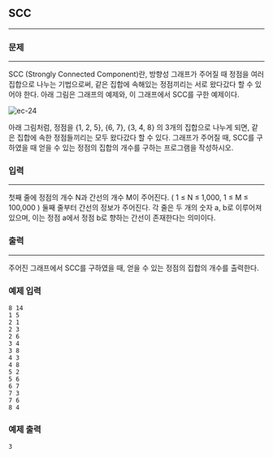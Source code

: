 ## SCC
***
### 문제
***

SCC (Strongly Connected Component)란, 방향성 그래프가 주어질 때 정점을 여러 집합으로 나누는 기법으로써, 같은 집합에 속해있는 정점끼리는 서로 왔다갔다 할 수 있어야 한다. 아래 그림은 그래프의 예제와, 이 그래프에서 SCC를 구한 예제이다.

![ec-24](https://user-images.githubusercontent.com/12872904/57277116-6caf7700-70de-11e9-8e66-dddcbb82559e.PNG)

아래 그림처럼, 정점을 {1, 2, 5}, {6, 7}, {3, 4, 8} 의 3개의 집합으로 나누게 되면, 같은 집합에 속한 정점들끼리는 모두 왔다갔다 할 수 있다. 그래프가 주어질 때, SCC를 구하였을 때 얻을 수 있는 정점의 집합의 개수를 구하는 프로그램을 작성하시오.

### 입력
***
첫째 줄에 정점의 개수 N과 간선의 개수 M이 주어진다. ( 1 ≤ N ≤ 1,000, 1 ≤ M ≤ 100,000 ) 둘째 줄부터 간선의 정보가 주어진다. 각 줄은 두 개의 숫자 a, b로 이루어져 있으며, 이는 정점 a에서 정점 b로 향하는 간선이 존재한다는 의미이다.

### 출력
***
주어진 그래프에서 SCC를 구하였을 때, 얻을 수 있는 정점의 집합의 개수를 출력한다.


### 예제 입력
```
8 14
1 5
2 1
2 3
2 6
3 4
3 8
4 3
4 8
5 2
5 6
6 7
7 3
7 6
8 4
```
### 예제 출력
```
3
```